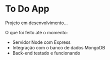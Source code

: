 # To Do App
Projeto em desenvolvimento...

O que foi feito até o momento:
- Servidor Node com Express
- Integração com o banco de dados MongoDB
- Back-end testado e funcionando
